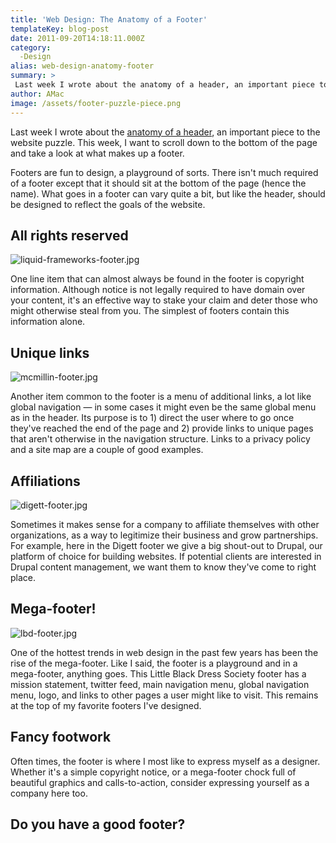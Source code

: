 ```yaml
---
title: 'Web Design: The Anatomy of a Footer'
templateKey: blog-post
date: 2011-09-20T14:18:11.000Z
category: 
  -Design
alias: web-design-anatomy-footer
summary: > 
 Last week I wrote about the anatomy of a header, an important piece to the website puzzle. This week, I want to scroll down to the bottom of the page and take a look at what makes up a footer.
author: AMac
image: /assets/footer-puzzle-piece.png
---
```


Last week I wrote about the [anatomy of a header](/insights/web-design-anatomy-header), an important piece to the website puzzle. This week, I want to scroll down to the bottom of the page and take a look at what makes up a footer.

Footers are fun to design, a playground of sorts. There isn't much required of a footer except that it should sit at the bottom of the page (hence the name). What goes in a footer can vary quite a bit, but like the header, should be designed to reflect the goals of the website.

All rights reserved
-------------------

![liquid-frameworks-footer.jpg](/sites/default/files/liquid-frameworks-footer.jpg)

One line item that can almost always be found in the footer is copyright information. Although notice is not legally required to have domain over your content, it's an effective way to stake your claim and deter those who might otherwise steal from you. The simplest of footers contain this information alone.

Unique links
------------

![mcmillin-footer.jpg](/sites/default/files/mcmillin-footer.jpg)

Another item common to the footer is a menu of additional links, a lot like global navigation — in some cases it might even be the same global menu as in the header. Its purpose is to 1) direct the user where to go once they've reached the end of the page and 2) provide links to unique pages that aren't otherwise in the navigation structure. Links to a privacy policy and a site map are a couple of good examples.

Affiliations
------------

![digett-footer.jpg](/sites/default/files/digett-footer.jpg)

Sometimes it makes sense for a company to affiliate themselves with other organizations, as a way to legitimize their business and grow partnerships. For example, here in the Digett footer we give a big shout-out to Drupal, our platform of choice for building websites. If potential clients are interested in Drupal content management, we want them to know they've come to right place.

Mega-footer!
------------

![lbd-footer.jpg](/sites/default/files/lbd-footer.jpg)

One of the hottest trends in web design in the past few years has been the rise of the mega-footer. Like I said, the footer is a playground and in a mega-footer, anything goes. This Little Black Dress Society footer has a mission statement, twitter feed, main navigation menu, global navigation menu, logo, and links to other pages a user might like to visit. This remains at the top of my favorite footers I've designed.

Fancy footwork
--------------

Often times, the footer is where I most like to express myself as a designer. Whether it's a simple copyright notice, or a mega-footer chock full of beautiful graphics and calls-to-action, consider expressing yourself as a company here too.

Do you have a good footer?
--------------------------